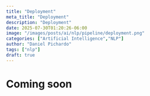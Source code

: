 ```yaml
---
title: "Deployment"
meta_title: "Deployment"
description: "Deployment"
date: 2025-07-30T01:20:26-06:00
image: "/images/posts/ai/nlp/pipeline/deployment.png"
categories: ["Artificial Intelligence","NLP"]
author: "Daniel Pichardo"
tags: ["nlp"]
draft: true
---
```


# Coming soon


